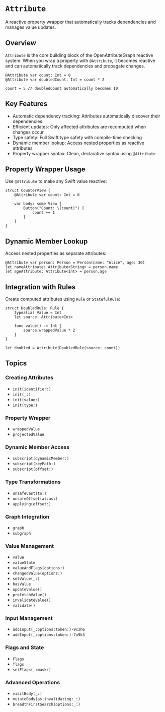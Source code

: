# ``Attribute``

A reactive property wrapper that automatically tracks dependencies and manages value updates.

## Overview

`Attribute` is the core building block of the OpenAttributeGraph reactive system. When you wrap a property with `@Attribute`, it becomes reactive and can automatically track dependencies and propagate changes.

    @Attribute var count: Int = 0
    @Attribute var doubledCount: Int = count * 2
    
    count = 5 // doubledCount automatically becomes 10

## Key Features

- Automatic dependency tracking: Attributes automatically discover their dependencies
- Efficient updates: Only affected attributes are recomputed when changes occur
- Type safety: Full Swift type safety with compile-time checking
- Dynamic member lookup: Access nested properties as reactive attributes
- Property wrapper syntax: Clean, declarative syntax using `@Attribute`

## Property Wrapper Usage

Use `@Attribute` to make any Swift value reactive:

    struct CounterView {
        @Attribute var count: Int = 0
        
        var body: some View {
            Button("Count: \(count)") {
                count += 1
            }
        }
    }

## Dynamic Member Lookup

Access nested properties as separate attributes:

    @Attribute var person: Person = Person(name: "Alice", age: 30)
    let nameAttribute: Attribute<String> = person.name
    let ageAttribute: Attribute<Int> = person.age

## Integration with Rules

Create computed attributes using ``Rule`` or ``StatefulRule``:

    struct DoubledRule: Rule {
        typealias Value = Int
        let source: Attribute<Int>
        
        func value() -> Int {
            source.wrappedValue * 2
        }
    }

    let doubled = Attribute(DoubledRule(source: count))

## Topics

### Creating Attributes

- ``init(identifier:)``
- ``init(_:)``
- ``init(value:)``
- ``init(type:)``

### Property Wrapper

- ``wrappedValue``
- ``projectedValue``

### Dynamic Member Access

- ``subscript(dynamicMember:)``
- ``subscript(keyPath:)``
- ``subscript(offset:)``

### Type Transformations

- ``unsafeCast(to:)``
- ``unsafeOffset(at:as:)``
- ``applying(offset:)``

### Graph Integration

- ``graph``
- ``subgraph``

### Value Management

- ``value``
- ``valueState``
- ``valueAndFlags(options:)``
- ``changedValue(options:)``
- ``setValue(_:)``
- ``hasValue``
- ``updateValue()``
- ``prefetchValue()``
- ``invalidateValue()``
- ``validate()``

### Input Management

- ``addInput(_:options:token:)-9c3h6``
- ``addInput(_:options:token:)-7u9k3``

### Flags and State

- ``Flags``
- ``flags``
- ``setFlags(_:mask:)``

### Advanced Operations

- ``visitBody(_:)``
- ``mutateBody(as:invalidating:_:)``
- ``breadthFirstSearch(options:_:)``
